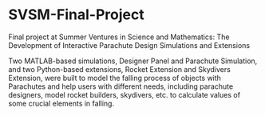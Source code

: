 # SVSM-Final-Project
Final project at Summer Ventures in Science and Mathematics: The Development of Interactive Parachute Design Simulations and Extensions

Two MATLAB-based simulations, Designer Panel and Parachute Simulation, and two Python-based extensions, Rocket Extension and Skydivers Extension, were built to model the falling process of objects with Parachutes and help users with different needs, including parachute designers, model rocket builders, skydivers, etc. to calculate values of some crucial elements in falling. 

